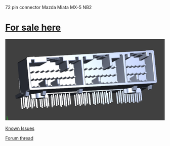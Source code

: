 72 pin connector Mazda Miata MX-5 NB2


# [For sale here](https://www.tindie.com/products/russian/72p-connector-bare-pcb-miata-nb2/)

![Connector](connector.png)

[Known Issues](known_issues.txt)

[Forum thread](https://rusefi.com/forum/viewtopic.php?f=4&t=687)

